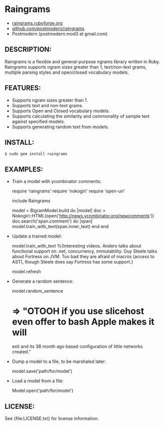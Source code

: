 # Raingrams

* [raingrams.rubyforge.org](http://raingrams.rubyforge.org/)
* [github.com/postmodern/raingrams](http://github.com/postmodern/raingrams/)
* Postmodern (postmodern.mod3 at gmail.com)

## DESCRIPTION:
  
Raingrams is a flexible and general-purpose ngrams library written in Ruby.
Raingrams supports ngram sizes greater than 1, text/non-text grams, multiple
parsing styles and open/closed vocabulary models.

## FEATURES:
  
* Supports ngram sizes greater than 1.
* Supports text and non-text grams.
* Supports Open and Closed vocabulary models.
* Supports calculating the similarity and commonality of sample text against
  specified models.
* Supports generating random text from models.

## INSTALL:

    $ sudo gem install raingrams

## EXAMPLES:

* Train a model with ycombinator comments:

    require 'raingrams'
    require 'nokogiri'
    require 'open-uri'
    
    include Raingrams
    
    model = BigramModel.build do |model|
      doc = Nokogiri::HTML(open('http://news.ycombinator.org/newcomments'))
      doc.search('span.comment') do |span|
        model.train_with_text(span.inner_text)
      end
    end

* Update a trained model:

    model.train_with_text %{Interesting videos. Anders talks about
      functional support on .net, concurrency, immutability. Guy Steele
      talks about Fortress on JVM. Too bad they are afraid of macros
      (access to AST), though Steele does say Fortress has some support.}
    
    model.refresh

* Generate a random sentence:

    model.random_sentence
    # => "OTOOH if you use slicehost even offer to bash Apple makes it will
    exit and its 38 month ago based configuration of little networks
    created."

* Dump a model to a file, to be marshaled later:

    model.save('path/for/model')

* Load a model from a file:

    Model.open('path/for/model')

## LICENSE:

See {file:LICENSE.txt} for license information.

